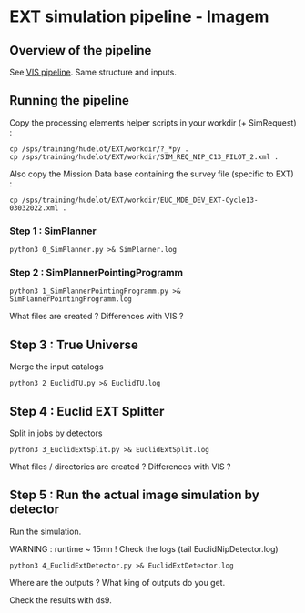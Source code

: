 # EXT simulation pipeline - Imagem

## Overview of the pipeline

See [VIS pipeline](./VIS_seqPipeline.md). Same structure and inputs.

## Running the pipeline

Copy the processing elements helper scripts in your workdir (+ SimRequest) : 

    cp /sps/training/hudelot/EXT/workdir/?_*py .
    cp /sps/training/hudelot/EXT/workdir/SIM_REQ_NIP_C13_PILOT_2.xml .

Also copy the Mission Data base containing the survey file (specific to EXT) : 

    cp /sps/training/hudelot/EXT/workdir/EUC_MDB_DEV_EXT-Cycle13-03032022.xml .

### Step 1 : SimPlanner

    python3 0_SimPlanner.py >& SimPlanner.log

### Step 2 : SimPlannerPointingProgramm

    python3 1_SimPlannerPointingProgramm.py >& SimPlannerPointingProgramm.log

What files are created ? Differences with VIS ?

## Step 3 : True Universe

Merge the input catalogs

    python3 2_EuclidTU.py >& EuclidTU.log

## Step 4 : Euclid EXT Splitter

Split in jobs by detectors 

    python3 3_EuclidExtSplit.py >& EuclidExtSplit.log

What files / directories are created ?
Differences with VIS ?

## Step 5 : Run the actual image simulation by detector 

Run the simulation. 

WARNING : runtime ~ 15mn ! Check the logs (tail EuclidNipDetector.log)

    python3 4_EuclidExtDetector.py >& EuclidExtDetector.log

Where are the outputs ? What king of outputs do you get.

Check the results with ds9.